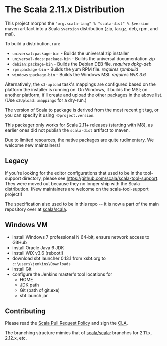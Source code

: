 # The Scala 2.11.x Distribution

This project morphs the `"org.scala-lang" % "scala-dist" % $version` maven artifact
into a Scala `$version` distribution (zip, tar.gz, deb, rpm, and msi).

To build a distribution, run:

  * `universal:package-bin` - Builds the universal zip installer
  * `universal-docs:package-bin` - Builds the universal documentation zip
  * `debian:package-bin`  - Builds the Debian DEB file.  *requires dpkg-deb*
  * `rpm:package-bin`     - Builds the yum RPM file.  *requires rpmbuild*
  * `windows:package-bin` - Builds the Windows MSI.  *requires WiX 3.6*

Alternatively, the `s3-upload` task's mappings are configured based on the platform
the installer is running on.  On Windows, it builds the MSI; on another platform,
it'll create and upload the other packages in the above list. (Use `s3Upload::mappings` for a dry-run.)

The version of Scala to package is derived from the most recent git tag,
or you can specify it using `-Dproject.version`.

This packager only works for Scala 2.11+ releases (starting with M8),
as earlier ones did not publish the `scala-dist` artifact to maven.

Due to limited resources, the native packages are quite rudimentary.
We welcome new maintainers!

## Legacy
If you're looking for the editor configurations that used to be in the tool-support directory, please see https://github.com/scala/scala-tool-support.
They were moved out because they no longer ship with the Scala distribution. (New maintainers are welcome on the scala-tool-support project!)

The specification also used to be in this repo -- it is now a part of the main repository over at [scala/scala](https://github.com/scala/scala/tree/2.11.x/spec).

## Windows VM
  - install Windows 7 professional N 64-bit, ensure network access to GitHub
  - install Oracle Java 6 JDK
  - install WiX v3.6 (reboot!)
  - download sbt launcher 0.13.1 from xsbt.org to `c:\users\jenkins\Downloads`
  - install Git
  - configure the Jenkins master's tool locations for
     - HOME
     - JDK path
     - Git (path of git.exe)
     - sbt launch jar

## Contributing ##
Please read the [Scala Pull Request Policy](https://github.com/scala/scala/wiki/Pull-Request-Policy)
and sign the [CLA](http://typesafe.com/contribute/cla/scala).

The branching structure mimics that of [scala/scala](https://github.com/scala/scala):
branches for 2.11.x, 2.12.x, etc.
